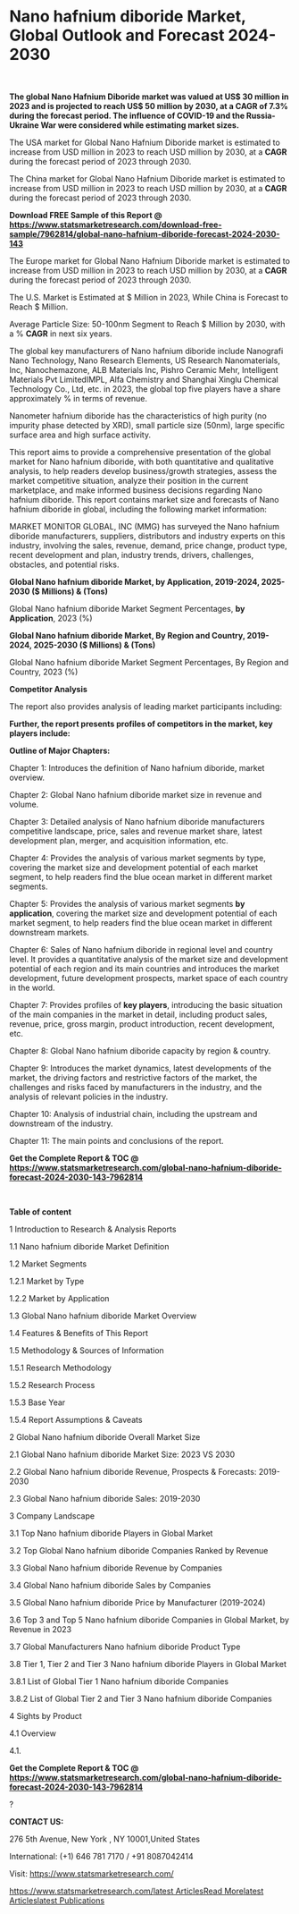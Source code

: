 <h1>Nano hafnium diboride Market, Global Outlook and Forecast 2024-2030</h1><br/><p><strong>The global Nano Hafnium Diboride market was valued at US$ 30 million in 2023 and is projected to reach US$ 50 million by 2030, at a <strong>CAGR</strong> of 7.3% during the forecast period. The influence of COVID-19 and the Russia-Ukraine War were considered while estimating market sizes.</strong></p>
 
 
 
 <p>The USA market for Global Nano Hafnium Diboride market is estimated to increase from USD million in 2023 to reach USD million by 2030, at a <strong>CAGR</strong> during the forecast period of 2023 through 2030.</p>
 
 
 
 <p>The China market for Global Nano Hafnium Diboride market is estimated to increase from USD million in 2023 to reach USD million by 2030, at a <strong>CAGR</strong> during the forecast period of 2023 through 2030.</p>
 
 
 
 <p><strong>Download FREE Sample of this Report @ <a href="https://www.statsmarketresearch.com/download-free-sample/7962814/global-nano-hafnium-diboride-forecast-2024-2030-143">https://www.statsmarketresearch.com/download-free-sample/7962814/global-nano-hafnium-diboride-forecast-2024-2030-143</a></strong></p>
 
 
 
 <p>The Europe market for Global Nano Hafnium Diboride market is estimated to increase from USD million in 2023 to reach USD million by 2030, at a <strong>CAGR</strong> during the forecast period of 2023 through 2030.</p>
 
 
 
 <p>The U.S. Market is Estimated at $ Million in 2023, While China is Forecast to Reach $ Million.</p>
 
 
 
 <p>Average Particle Size: 50-100nm Segment to Reach $ Million by 2030, with a % <strong>CAGR</strong> in next six years.</p>
 
 
 
 <p>The global key manufacturers of Nano hafnium diboride include Nanografi Nano Technology, Nano Research Elements, US Research Nanomaterials, Inc, Nanochemazone, ALB Materials Inc, Pishro Ceramic Mehr, Intelligent Materials Pvt LimitedIMPL, Alfa Chemistry and Shanghai Xinglu Chemical Technology Co., Ltd, etc. in 2023, the global top five players have a share approximately % in terms of revenue.</p>
 
 
 
 <p>Nanometer hafnium diboride has the characteristics of high purity (no impurity phase detected by XRD), small particle size (50nm), large specific surface area and high surface activity.</p>
 
 
 
 <p>This report aims to provide a comprehensive presentation of the global market for Nano hafnium diboride, with both quantitative and qualitative analysis, to help readers develop business/growth strategies, assess the market competitive situation, analyze their position in the current marketplace, and make informed business decisions regarding Nano hafnium diboride. This report contains market size and forecasts of Nano hafnium diboride in global, including the following market information:</p>
 
 
 
 <p>MARKET MONITOR GLOBAL, INC (MMG) has surveyed the Nano hafnium diboride manufacturers, suppliers, distributors and industry experts on this industry, involving the sales, revenue, demand, price change, product type, recent development and plan, industry trends, drivers, challenges, obstacles, and potential risks.</p>
 
 
 
 <p><strong>Global Nano hafnium diboride Market, <strong>by Application</strong>, 2019-2024, 2025-2030 ($ Millions) & (Tons)</strong></p>
 
 
 
 <p>Global Nano hafnium diboride Market Segment Percentages, <strong>by Application</strong>, 2023 (%)</p>
 
 
 
 <p><strong>Global Nano hafnium diboride Market, By Region and Country, 2019-2024, 2025-2030 ($ Millions) & (Tons)</strong></p>
 
 
 
 <p>Global Nano hafnium diboride Market Segment Percentages, By Region and Country, 2023 (%)</p>
 
 
 
 <p><strong>Competitor Analysis</strong></p>
 
 
 
 <p>The report also provides analysis of leading market participants including:</p>
 
 
 
 <p><strong>Further, the report presents profiles of competitors in the market, <strong>key players</strong> include:</strong></p>
 
 
 
 <p><strong>Outline of Major Chapters:</strong></p>
 
 
 
 <p>Chapter 1: Introduces the definition of Nano hafnium diboride, market overview.</p>
 
 
 
 <p>Chapter 2: Global Nano hafnium diboride market size in revenue and volume.</p>
 
 
 
 <p>Chapter 3: Detailed analysis of Nano hafnium diboride manufacturers competitive landscape, price, sales and revenue market share, latest development plan, merger, and acquisition information, etc.</p>
 
 
 
 <p>Chapter 4: Provides the analysis of various market segments by type, covering the market size and development potential of each market segment, to help readers find the blue ocean market in different market segments.</p>
 
 
 
 <p>Chapter 5: Provides the analysis of various market segments <strong>by application</strong>, covering the market size and development potential of each market segment, to help readers find the blue ocean market in different downstream markets.</p>
 
 
 
 <p>Chapter 6: Sales of Nano hafnium diboride in regional level and country level. It provides a quantitative analysis of the market size and development potential of each region and its main countries and introduces the market development, future development prospects, market space of each country in the world.</p>
 
 
 
 <p>Chapter 7: Provides profiles of <strong>key players</strong>, introducing the basic situation of the main companies in the market in detail, including product sales, revenue, price, gross margin, product introduction, recent development, etc.</p>
 
 
 
 <p>Chapter 8: Global Nano hafnium diboride capacity by region & country.</p>
 
 
 
 <p>Chapter 9: Introduces the market dynamics, latest developments of the market, the driving factors and restrictive factors of the market, the challenges and risks faced by manufacturers in the industry, and the analysis of relevant policies in the industry.</p>
 
 
 
 <p>Chapter 10: Analysis of industrial chain, including the upstream and downstream of the industry.</p>
 
 
 
 <p>Chapter 11: The main points and conclusions of the report.</p>
 
 
 
 <div><b>Get the Complete Report & TOC @ <a href="https://www.statsmarketresearch.com/global-nano-hafnium-diboride-forecast-2024-2030-143-7962814">https://www.statsmarketresearch.com/global-nano-hafnium-diboride-forecast-2024-2030-143-7962814</a></b></div>
 
 
 
 <p><br />
 
 <b>Table of content</b></p>
 
 
 
 <p>1 Introduction to Research & Analysis Reports<br />
 
 1.1 Nano hafnium diboride Market Definition<br />
 
 1.2 Market Segments<br />
 
 1.2.1 Market by Type<br />
 
 1.2.2 Market by Application<br />
 
 1.3 Global Nano hafnium diboride Market Overview<br />
 
 1.4 Features & Benefits of This Report<br />
 
 1.5 Methodology & Sources of Information<br />
 
 1.5.1 Research Methodology<br />
 
 1.5.2 Research Process<br />
 
 1.5.3 Base Year<br />
 
 1.5.4 Report Assumptions & Caveats<br />
 
 2 Global Nano hafnium diboride Overall Market Size<br />
 
 2.1 Global Nano hafnium diboride Market Size: 2023 VS 2030<br />
 
 2.2 Global Nano hafnium diboride Revenue, Prospects & Forecasts: 2019-2030<br />
 
 2.3 Global Nano hafnium diboride Sales: 2019-2030<br />
 
 3 Company Landscape<br />
 
 3.1 Top Nano hafnium diboride Players in Global Market<br />
 
 3.2 Top Global Nano hafnium diboride Companies Ranked by Revenue<br />
 
 3.3 Global Nano hafnium diboride Revenue by Companies<br />
 
 3.4 Global Nano hafnium diboride Sales by Companies<br />
 
 3.5 Global Nano hafnium diboride Price by Manufacturer (2019-2024)<br />
 
 3.6 Top 3 and Top 5 Nano hafnium diboride Companies in Global Market, by Revenue in 2023<br />
 
 3.7 Global Manufacturers Nano hafnium diboride Product Type<br />
 
 3.8 Tier 1, Tier 2 and Tier 3 Nano hafnium diboride Players in Global Market<br />
 
 3.8.1 List of Global Tier 1 Nano hafnium diboride Companies<br />
 
 3.8.2 List of Global Tier 2 and Tier 3 Nano hafnium diboride Companies<br />
 
 4 Sights by Product<br />
 
 4.1 Overview<br />
 
 4.1.</p>
 
 
 
 <div><b>Get the Complete Report & TOC @ <a href="https://www.statsmarketresearch.com/global-nano-hafnium-diboride-forecast-2024-2030-143-7962814">https://www.statsmarketresearch.com/global-nano-hafnium-diboride-forecast-2024-2030-143-7962814</a></b></div>
 
 
 
 <p>? </p>
 
 
 
 <p><b>CONTACT US:</b><br />
 
 276 5th Avenue, New York , NY 10001,United States<br />
 
 International: (+1) 646 781 7170 / +91 8087042414<br />
 
 Visit: <a href="https://www.statsmarketresearch.com/">https://www.statsmarketresearch.com/</a><br />
 
 <a href="https://gyeongbokgung.com">https://www.statsmarketresearch.com/</a><a href="https://hallyeomaritime.com">latest Articles</a><a href="https://jingwansa.com">Read More</a><a href="https://nguoiviet.jp/">latest Articles</a><a href="https://www.intelmarketresearch.com/">latest Publications</a></p>